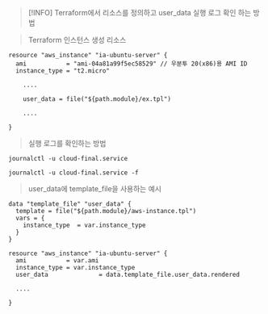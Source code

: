 > [!INFO] 
> Terraform에서 리소스를 정의하고 user_data 실행 로그 확인 하는 방법
> 

> Terraform 인스턴스 생성 리소스
```Shell
resource "aws_instance" "ia-ubuntu-server" {
  ami           = "ami-04a81a99f5ec58529" // 우분투 20(x86)용 AMI ID
  instance_type = "t2.micro"

	....

	user_data = file("${path.module}/ex.tpl")

	....

}
```

> 실행 로그를 확인하는 방법
```Shell
journalctl -u cloud-final.service

journalctl -u cloud-final.service -f
```

> user_data에 template_file을 사용하는 예시
```Shell
data "template_file" "user_data" {
  template = file("${path.module}/aws-instance.tpl")
  vars = {
    instance_type  = var.instance_type
  }
}

resource "aws_instance" "ia-ubuntu-server" {
  ami           = var.ami
  instance_type = var.instance_type
  user_data              = data.template_file.user_data.rendered
  
  ....
  
}
```

